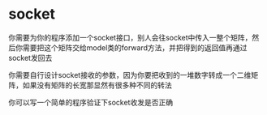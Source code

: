 # socket
你需要为你的程序添加一个socket接口，别人会往socket中传入一整个矩阵，然后你需要把这个矩阵交给model类的forward方法，并把得到的返回值再通过socket发回去

你需要自行设计socket接收的参数，因为你要把收到的一堆数字转成一个二维矩阵，如果没有矩阵的长宽那显然有很多种不同的转法

你可以写一个简单的程序验证下socket收发是否正确